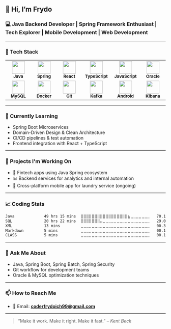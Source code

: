 ## 👋 Hi, I’m Frydo

### 💻 Java Backend Developer | Spring Framework Enthusiast | Tech Explorer | Mobile Development | Web Development

---

### 🧰 Tech Stack

<table>
  <tr>
    <td align="center" width="80">
      <img src="https://cdn.jsdelivr.net/gh/devicons/devicon/icons/java/java-original.svg" width="40" /><br/>
      <sub><b>Java</b></sub>
    </td>
    <td align="center" width="80">
      <img src="https://cdn.jsdelivr.net/gh/devicons/devicon/icons/spring/spring-original.svg" width="40" /><br/>
      <sub><b>Spring</b></sub>
    </td>
    <td align="center" width="80">
      <img src="https://cdn.jsdelivr.net/gh/devicons/devicon/icons/react/react-original.svg" width="40" /><br/>
      <sub><b>React</b></sub>
    </td>
    <td align="center" width="80">
      <img src="https://cdn.jsdelivr.net/gh/devicons/devicon/icons/typescript/typescript-original.svg" width="40" /><br/>
      <sub><b>TypeScript</b></sub>
    </td>
    <td align="center" width="80">
      <img src="https://cdn.jsdelivr.net/gh/devicons/devicon/icons/javascript/javascript-original.svg" width="40" /><br/>
      <sub><b>JavaScript</b></sub>
    </td>
    <td align="center" width="80">
      <img src="https://cdn.jsdelivr.net/gh/devicons/devicon/icons/oracle/oracle-original.svg" width="40" /><br/>
      <sub><b>Oracle</b></sub>
    </td>
  </tr>
  <tr>
    <td align="center" width="80">
      <img src="https://cdn.jsdelivr.net/gh/devicons/devicon/icons/mysql/mysql-original.svg" width="40" /><br/>
      <sub><b>MySQL</b></sub>
    </td>
    <td align="center" width="80">
      <img src="https://cdn.jsdelivr.net/gh/devicons/devicon/icons/docker/docker-original.svg" width="40" /><br/>
      <sub><b>Docker</b></sub>
    </td>
    <td align="center" width="80">
      <img src="https://cdn.jsdelivr.net/gh/devicons/devicon/icons/git/git-original.svg" width="40" /><br/>
      <sub><b>Git</b></sub>
    </td>
    <td align="center" width="80">
      <img src="https://cdn.jsdelivr.net/gh/devicons/devicon/icons/apachekafka/apachekafka-original.svg" width="40" /><br/>
      <sub><b>Kafka</b></sub>
    </td>
    <td align="center" width="80">
      <img src="https://cdn.jsdelivr.net/gh/devicons/devicon/icons/android/android-original.svg" width="40" /><br/>
      <sub><b>Android</b></sub>
    </td>
    <td align="center" width="80">
      <img src="https://cdn.jsdelivr.net/gh/devicons/devicon/icons/kibana/kibana-original.svg" width="40" /><br/>
      <sub><b>Kibana</b></sub>
    </td>
  </tr>
</table>


---

### 🌱 Currently Learning

- Spring Boot Microservices
- Domain-Driven Design & Clean Architecture
- CI/CD pipelines & test automation
- Frontend integration with React + TypeScript

---

### 🚀 Projects I'm Working On

- 🏦 Fintech apps using Java Spring ecosystem  
- 📊 Backend services for analytics and internal automation  
- 🧺 Cross-platform mobile app for laundry service (ongoing)

---

### 📈 Coding Stats

<!--START_SECTION:waka-->

```txt
Java             49 hrs 15 mins  ⣿⣿⣿⣿⣿⣿⣿⣿⣿⣿⣿⣿⣿⣿⣿⣿⣿⣦⣀⣀⣀⣀⣀⣀⣀   70.19 %
SQL              20 hrs 22 mins  ⣿⣿⣿⣿⣿⣿⣿⣤⣀⣀⣀⣀⣀⣀⣀⣀⣀⣀⣀⣀⣀⣀⣀⣀⣀   29.04 %
XML              13 mins         ⣀⣀⣀⣀⣀⣀⣀⣀⣀⣀⣀⣀⣀⣀⣀⣀⣀⣀⣀⣀⣀⣀⣀⣀⣀   00.31 %
Markdown         5 mins          ⣀⣀⣀⣀⣀⣀⣀⣀⣀⣀⣀⣀⣀⣀⣀⣀⣀⣀⣀⣀⣀⣀⣀⣀⣀   00.13 %
CLASS            5 mins          ⣀⣀⣀⣀⣀⣀⣀⣀⣀⣀⣀⣀⣀⣀⣀⣀⣀⣀⣀⣀⣀⣀⣀⣀⣀   00.12 %
```

<!--END_SECTION:waka-->

---

### 💬 Ask Me About

- Java, Spring Boot, Spring Batch, Spring Security  
- Git workflow for development teams  
- Oracle & MySQL optimization techniques

---

### 📫 How to Reach Me

- 📧 Email: **coderfrydoich99@gmail.com**

---

> “Make it work. Make it right. Make it fast.” – *Kent Beck*

